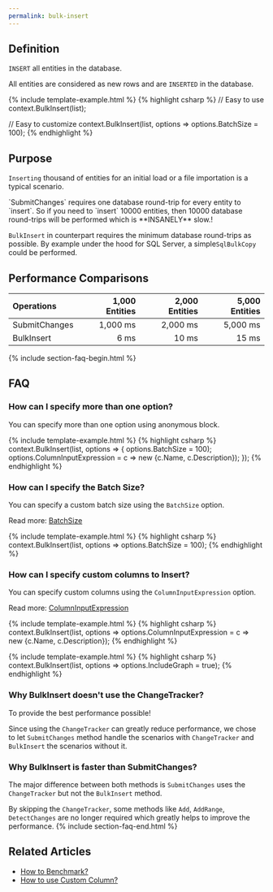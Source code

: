 ```yaml
---
permalink: bulk-insert
---
```


## Definition
`INSERT` all entities in the database.

All entities are considered as new rows and are `INSERTED` in the database.

{% include template-example.html %} 
{% highlight csharp %}
// Easy to use
context.BulkInsert(list);

// Easy to customize
context.BulkInsert(list, options => options.BatchSize = 100);
{% endhighlight %}

## Purpose
`Inserting` thousand of entities for an initial load or a file importation is a typical scenario.

<!--`SubmitChanges` method makes it quite impossible to handle this kind of situation directly from Entity Framework due to the number of database round-trips required. 

!-->`SubmitChanges` requires one database round-trip for every entity to `insert`. So if you need to `insert` 10000 entities, then 10000 database round-trips will be performed which is **INSANELY** slow.!

`BulkInsert` in counterpart requires the minimum database round-trips as possible. By example under the hood for SQL Server, a simple`SqlBulkCopy` could be performed.

## Performance Comparisons

| Operations      | 1,000 Entities | 2,000 Entities | 5,000 Entities |
| :-------------- | -------------: | -------------: | -------------: |
| SubmitChanges   | 1,000 ms       | 2,000 ms       | 5,000 ms       |
| BulkInsert      | 6 ms           | 10 ms          | 15 ms          |

{% include section-faq-begin.html %}
## FAQ

### How can I specify more than one option?
You can specify more than one option using anonymous block.

{% include template-example.html %} 
{% highlight csharp %}
context.BulkInsert(list, options => {
	options.BatchSize = 100);
	options.ColumnInputExpression = c => new {c.Name, c.Description});
});
{% endhighlight %}

### How can I specify the Batch Size?
You can specify a custom batch size using the `BatchSize` option.

Read more: [BatchSize](/batch-size)

{% include template-example.html %} 
{% highlight csharp %}
context.BulkInsert(list, options => options.BatchSize = 100);
{% endhighlight %}

### How can I specify custom columns to Insert?
You can specify custom columns using the `ColumnInputExpression` option.

Read more: [ColumnInputExpression](/column-input-expression)

{% include template-example.html %} 
{% highlight csharp %}
context.BulkInsert(list, options => options.ColumnInputExpression = c => new {c.Name, c.Description});
{% endhighlight %}

<!--### How can I include child entities (Entity Graph)?
You can include child entities using the `IncludeGraph` option. Make sure to read about the `IncludeGraph` since this option is not as trivial as others.

Read more: [IncludeGraph](/include-graph) !-->

{% include template-example.html %} 
{% highlight csharp %}
context.BulkInsert(list, options => options.IncludeGraph = true);
{% endhighlight %}

### Why BulkInsert doesn't use the ChangeTracker?
To provide the best performance possible!

Since using the `ChangeTracker` can greatly reduce performance, we chose to let `SubmitChanges` method handle the scenarios with `ChangeTracker` and `BulkInsert` the scenarios without it.

### Why BulkInsert is faster than SubmitChanges?
The major difference between both methods is `SubmitChanges` uses the `ChangeTracker` but not the `BulkInsert` method.

By skipping the `ChangeTracker`, some methods like `Add`, `AddRange`, `DetectChanges` are no longer required which greatly helps to improve the performance.
{% include section-faq-end.html %}

## Related Articles

- [How to Benchmark?](benchmark)
- [How to use Custom Column?](custom-column)
